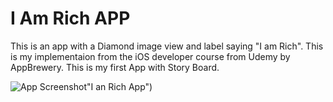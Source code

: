 # I Am Rich APP

This is an app with a Diamond image view and label saying "I am Rich". This is my implementaion from the iOS developer course
from Udemy by AppBrewery. This is my first App with Story Board.

![App Screenshot](https://drive.google.com/file/d/1MUaBqXvFlKkAY4iTLq1kKI6paeAXROWE/view?usp=sharing)"I an Rich App")
